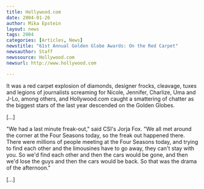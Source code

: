 ```yaml
---
title: Hollywood.com
date: 2004-01-26
author: Mika Epstein
layout: news
tags: 2004
categories: [Articles, News]
newstitle: "61st Annual Golden Globe Awards: On the Red Carpet"
newsauthor: Staff  
newssource: Hollywood.com  
newsurl: http://www.hollywood.com  

---
```


It was a red carpet explosion of diamonds, designer frocks, cleavage, tuxes and legions of journalists screaming for Nicole, Jennifer, Charlize, Uma and J-Lo, among others, and Hollywood.com caught a smattering of chatter as the biggest stars of the last year descended on the Golden Globes.

[...]

"We had a last minute freak-out," said CSI's Jorja Fox. "We all met around the corner at the Four Seasons today, so the freak out happened there. There were millions of people meeting at the Four Seasons today, and trying to find each other and the limousines have to go away, they can't stay with you. So we'd find each other and then the cars would be gone, and then we'd lose the guys and then the cars would be back. So that was the drama of the afternoon." 

[...]

